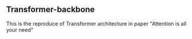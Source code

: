 ## Transformer-backbone
This is the reproduce of Transformer architecture in paper "Attention is all your need"
